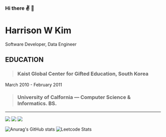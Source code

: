 ### Hi there ✌ 🫤
# Harrison W Kim 

Software Developer, Data Engineer

<!--## EXPERIENCE

> ### Matches Fashion, London — Data engineer
March 2019 - August 2019

> ### Y Combinator, San Francisco — Software engineer
September 2015 - April 2017   
Worked as a part of a maintenance team in Y Combinator

> ### Ubiquitous Inc, San Francisco — Professional interpreter
March 2014 - July 2015

-->

## EDUCATION
> ### Kaist Global Center for Gifted Education, South Korea
March 2010 - February 2011

> ### University of Calfornia — Computer Science & Informatics. BS.

--------

  
<img src="https://img.shields.io/badge/Wootak95@gmail.com-F05138?style=flat-square&logo=Gmail&logoColor=white"/>
<a href="https://www.linkedin.com/in/wootak-kim-9bb981119/"><img src="https://img.shields.io/badge/LinkedIn-0077b5?style=flat-square&logo=Linkedin&logoColor=white&link=https://www.linkedin.com/in/wootak-kim-9bb981119/"/></a>
<a href="https://instagram.com/harrisommm?igshid=YmMyMTA2M2Y="><img src="https://img.shields.io/badge/Instagram-8a3ab9?style=flat-square&logo=Instagram&logoColor=white&link=https://instagram.com/harrisommm?igshid=YmMyMTA2M2Y="/></a>

![Anurag's GitHub stats](https://github-readme-stats.vercel.app/api?username=Harrisommm&show_icons=true&theme=github_dark)
![Leetcode Stats](https://leetcard.jacoblin.cool/Harrisommm?theme=dark)  



<!--
**Harrisommm/Harrisommm** is a ✨ _special_ ✨ repository because its `README.md` (this file) appears on your GitHub profile.

Here are some ideas to get you started:

- 🔭 I’m currently working on ...
- 🌱 I’m currently learning ...
- 👯 I’m looking to collaborate on ...
- 🤔 I’m looking for help with ...
- 💬 Ask me about ...
- 📫 How to reach me: ...
- 😄 Pronouns: ...
- ⚡ Fun fact: ...
-->
 
